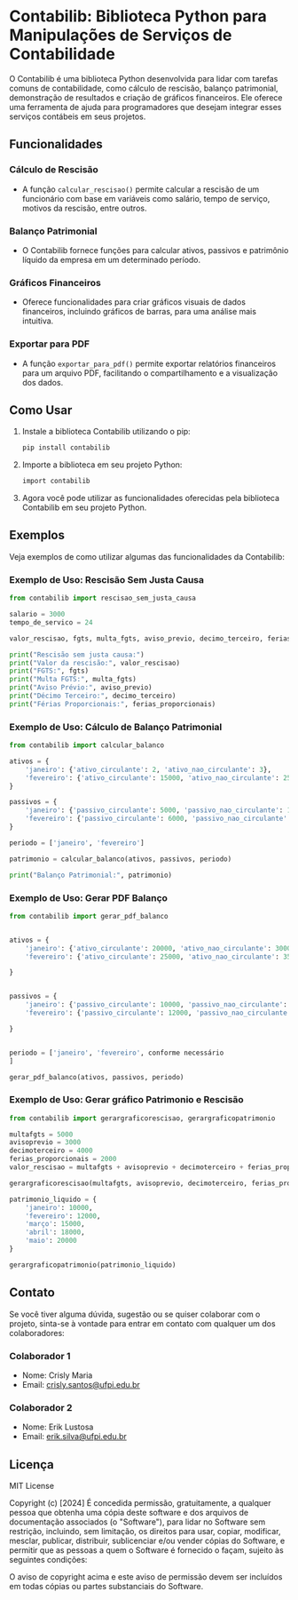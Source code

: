 # Contabilib: Biblioteca Python para Manipulações de Serviços de Contabilidade

O Contabilib é uma biblioteca Python desenvolvida para lidar com tarefas comuns de contabilidade, como cálculo de rescisão, balanço patrimonial, demonstração de resultados e criação de gráficos financeiros. Ele oferece uma ferramenta de ajuda para programadores que desejam integrar esses serviços contábeis em seus projetos.

## Funcionalidades

### Cálculo de Rescisão

- A função `calcular_rescisao()` permite calcular a rescisão de um funcionário com base em variáveis como salário, tempo de serviço, motivos da rescisão, entre outros.

### Balanço Patrimonial

- O Contabilib fornece funções para calcular ativos, passivos e patrimônio líquido da empresa em um determinado período.


### Gráficos Financeiros

- Oferece funcionalidades para criar gráficos visuais de dados financeiros, incluindo gráficos de barras, para uma análise mais intuitiva.

### Exportar para PDF

- A função `exportar_para_pdf()` permite exportar relatórios financeiros para um arquivo PDF, facilitando o compartilhamento e a visualização dos dados.

## Como Usar

1. Instale a biblioteca Contabilib utilizando o pip:

    ```bash
    pip install contabilib
2. Importe a biblioteca em seu projeto Python:
    ```bash
    import contabilib
3. Agora você pode utilizar as funcionalidades oferecidas pela biblioteca Contabilib em seu projeto Python.


## Exemplos

Veja exemplos de como utilizar algumas das funcionalidades da Contabilib:

### Exemplo de Uso: Rescisão Sem Justa Causa

```python
from contabilib import rescisao_sem_justa_causa

salario = 3000
tempo_de_servico = 24

valor_rescisao, fgts, multa_fgts, aviso_previo, decimo_terceiro, ferias_proporcionais = rescisao_sem_justa_causa(salario, tempo_de_servico)

print("Rescisão sem justa causa:")
print("Valor da rescisão:", valor_rescisao)
print("FGTS:", fgts)
print("Multa FGTS:", multa_fgts)
print("Aviso Prévio:", aviso_previo)
print("Décimo Terceiro:", decimo_terceiro)
print("Férias Proporcionais:", ferias_proporcionais)
```
### Exemplo de Uso: Cálculo de Balanço Patrimonial
```python
from contabilib import calcular_balanco

ativos = {
    'janeiro': {'ativo_circulante': 2, 'ativo_nao_circulante': 3},
    'fevereiro': {'ativo_circulante': 15000, 'ativo_nao_circulante': 25000},
}

passivos = {
    'janeiro': {'passivo_circulante': 5000, 'passivo_nao_circulante': 15000},
    'fevereiro': {'passivo_circulante': 6000, 'passivo_nao_circulante': 16000},
}

periodo = ['janeiro', 'fevereiro']

patrimonio = calcular_balanco(ativos, passivos, periodo)

print("Balanço Patrimonial:", patrimonio)
```
### Exemplo de Uso: Gerar PDF Balanço

```python
from contabilib import gerar_pdf_balanco


ativos = {
    'janeiro': {'ativo_circulante': 20000, 'ativo_nao_circulante': 30000},
    'fevereiro': {'ativo_circulante': 25000, 'ativo_nao_circulante': 35000},

}


passivos = {
    'janeiro': {'passivo_circulante': 10000, 'passivo_nao_circulante': 20000},
    'fevereiro': {'passivo_circulante': 12000, 'passivo_nao_circulante': 22000},

}


periodo = ['janeiro', 'fevereiro', conforme necessário
]

gerar_pdf_balanco(ativos, passivos, periodo)
```

### Exemplo de Uso: Gerar gráfico Patrimonio e Rescisão
```python
from contabilib import gerargraficorescisao, gerargraficopatrimonio

multafgts = 5000
avisoprevio = 3000
decimoterceiro = 4000
ferias_proporcionais = 2000
valor_rescisao = multafgts + avisoprevio + decimoterceiro + ferias_proporcionais

gerargraficorescisao(multafgts, avisoprevio, decimoterceiro, ferias_proporcionais, valor_rescisao)

patrimonio_liquido = {
    'janeiro': 10000,
    'fevereiro': 12000,
    'março': 15000,
    'abril': 18000,
    'maio': 20000
}

gerargraficopatrimonio(patrimonio_liquido)
```


## Contato

Se você tiver alguma dúvida, sugestão ou se quiser colaborar com o projeto, sinta-se à vontade para entrar em contato com qualquer um dos colaboradores:

### Colaborador 1
- Nome: Crisly Maria
- Email: crisly.santos@ufpi.edu.br

### Colaborador 2
- Nome: Erik Lustosa
- Email: erik.silva@ufpi.edu.br


## Licença

MIT License

Copyright (c) [2024] 
É concedida permissão, gratuitamente, a qualquer pessoa que obtenha uma cópia
deste software e dos arquivos de documentação associados (o "Software"), para lidar
no Software sem restrição, incluindo, sem limitação, os direitos
para usar, copiar, modificar, mesclar, publicar, distribuir, sublicenciar e/ou vender
cópias do Software, e permitir que as pessoas a quem o Software é
fornecido o façam, sujeito às seguintes condições:

O aviso de copyright acima e este aviso de permissão devem ser incluídos em todas
cópias ou partes substanciais do Software.





